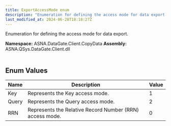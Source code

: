 ```yaml
---
title: ExportAccessMode enum
description: "Enumeration for defining the access mode for data export. "
last_modified_at: 2024-06-28T18:18:27Z
---
```


Enumeration for defining the access mode for data export.

**Namespace:** ASNA.DataGate.Client.CopyData
**Assembly:** ASNA.QSys.DataGate.Client.dll
<br>
<br>

## Enum Values

| Name | Description | Value
| --- | --- | --- 
| Key | Represents the Key access mode. | 1 |
| Query | Represents the Query access mode. | 2 |
| RRN | Represents the Relative Record Number (RRN) access mode. | 0 |
